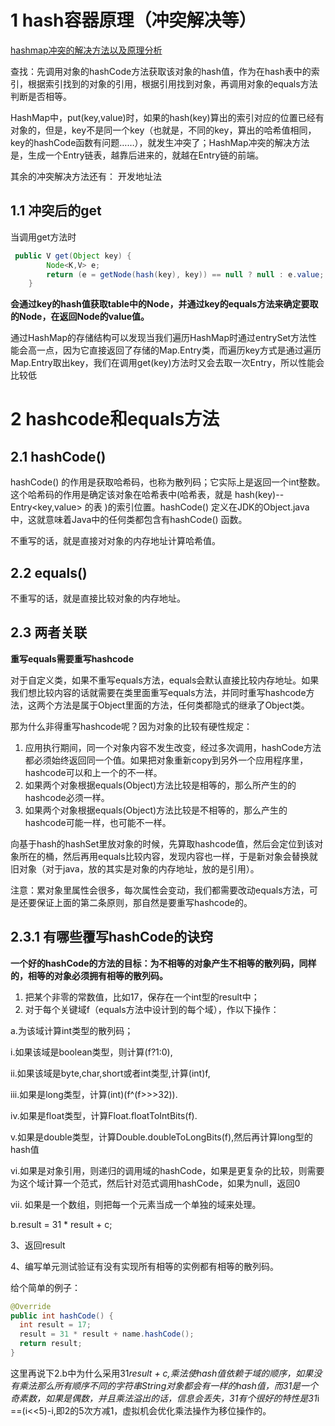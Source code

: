# 1 hash容器原理（冲突解决等）
[hashmap冲突的解决方法以及原理分析](https://www.cnblogs.com/peizhe123/p/5790252.html)

查找：先调用对象的hashCode方法获取该对象的hash值，作为在hash表中的索引，根据索引找到的对象的引用，根据引用找到对象，再调用对象的equals方法判断是否相等。

HashMap中，put(key,value)时，如果的hash(key)算出的索引对应的位置已经有对象的，但是，key不是同一个key（也就是，不同的key，算出的哈希值相同，key的hashCode函数有问题……），就发生冲突了；HashMap冲突的解决方法是，生成一个Entry链表，越靠后进来的，就越在Entry链的前端。

其余的冲突解决方法还有：
开发地址法

## 1.1 冲突后的get
当调用get方法时
```java
 public V get(Object key) {
        Node<K,V> e;
        return (e = getNode(hash(key), key)) == null ? null : e.value;
    }
```
**会通过key的hash值获取table中的Node，并通过key的equals方法来确定要取的Node，在返回Node的value值。**

通过HashMap的存储结构可以发现当我们遍历HashMap时通过entrySet方法性能会高一点，因为它直接返回了存储的Map.Entry类，而遍历key方式是通过遍历Map.Entry取出key，我们在调用get(key)方法时又会去取一次Entry，所以性能会比较低


# 2 hashcode和equals方法
## 2.1 hashCode()
hashCode() 的作用是获取哈希码，也称为散列码；它实际上是返回一个int整数。这个哈希码的作用是确定该对象在哈希表中(哈希表，就是   hash(key)--Entry<key,value> 的表 )的索引位置。hashCode() 定义在JDK的Object.java中，这就意味着Java中的任何类都包含有hashCode() 函数。

不重写的话，就是直接对对象的内存地址计算哈希值。

## 2.2 equals()
不重写的话，就是直接比较对象的内存地址。



## 2.3 两者关联
**重写equals需要重写hashcode**

对于自定义类，如果不重写equals方法，equals会默认直接比较内存地址。如果我们想比较内容的话就需要在类里面重写equals方法，并同时重写hashcode方法，这两个方法是属于Object里面的方法，任何类都隐式的继承了Object类。

那为什么非得重写hashcode呢？因为对象的比较有硬性规定：
1. 应用执行期间，同一个对象内容不发生改变，经过多次调用，hashCode方法都必须始终返回同一个值。如果把对象重新copy到另外一个应用程序里，hashcode可以和上一个的不一样。
2. 如果两个对象根据equals(Object)方法比较是相等的，那么所产生的的hashcode必须一样。
3. 如果两个对象根据equals(Object)方法比较是不相等的，那么产生的hashcode可能一样，也可能不一样。

向基于hash的hashSet里放对象的时候，先算取hashcode值，然后会定位到该对象所在的桶，然后再用equals比较内容，发现内容也一样，于是新对象会替换就旧对象（对于java，放的其实是对象的内存地址，放的是引用）。

注意：累对象里属性会很多，每次属性会变动，我们都需要改动equals方法，可是还要保证上面的第二条原则，那自然是要重写hashcode的。

## 2.3.1 有哪些覆写hashCode的诀窍
**一个好的hashCode的方法的目标：为不相等的对象产生不相等的散列码，同样的，相等的对象必须拥有相等的散列码。**

1. 把某个非零的常数值，比如17，保存在一个int型的result中；
2. 对于每个关键域f（equals方法中设计到的每个域），作以下操作：

a.为该域计算int类型的散列码；

i.如果该域是boolean类型，则计算(f?1:0),

ii.如果该域是byte,char,short或者int类型,计算(int)f,

iii.如果是long类型，计算(int)(f^(f>>>32)).

iv.如果是float类型，计算Float.floatToIntBits(f).

v.如果是double类型，计算Double.doubleToLongBits(f),然后再计算long型的hash值

vi.如果是对象引用，则递归的调用域的hashCode，如果是更复杂的比较，则需要为这个域计算一个范式，然后针对范式调用hashCode，如果为null，返回0

vii. 如果是一个数组，则把每一个元素当成一个单独的域来处理。

b.result = 31 * result + c;

3、返回result

4、编写单元测试验证有没有实现所有相等的实例都有相等的散列码。

给个简单的例子：

```java
@Override
public int hashCode() {  
  int result = 17;  
  result = 31 * result + name.hashCode();  
  return result;
}
```
这里再说下2.b中为什么采用31*result + c,乘法使hash值依赖于域的顺序，如果没有乘法那么所有顺序不同的字符串String对象都会有一样的hash值，而31是一个奇素数，如果是偶数，并且乘法溢出的话，信息会丢失，31有个很好的特性是31*i ==(i<<5)-i,即2的5次方减1，虚拟机会优化乘法操作为移位操作的。


